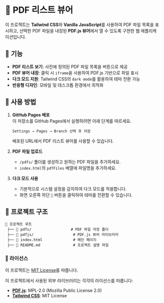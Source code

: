 # 📂 PDF 리스트 뷰어

이 프로젝트는 **Tailwind CSS**와 **Vanilla JavaScript**를 사용하여 PDF 파일 목록을 표시하고, 선택한 PDF 파일을 내장된 **PDF.js 뷰어**에서 열 수 있도록 구현한 웹 애플리케이션입니다.

## 🚀 기능

- **PDF 리스트 보기**: 사전에 정의된 PDF 파일 목록을 버튼으로 제공
- **PDF 뷰어 내장**: 클릭 시 `iframe`을 사용하여 PDF.js 기반으로 파일 표시
- **다크 모드 지원**: Tailwind CSS의 `dark mode`를 활용하여 테마 전환 가능
- **반응형 디자인**: 모바일 및 데스크톱 환경에서 최적화

## 📌 사용 방법

1. **GitHub Pages 배포**  
   이 저장소를 GitHub Pages에서 실행하려면 아래 단계를 따르세요.

   ```
   Settings → Pages → Branch 선택 후 저장
   ```

   배포된 URL에서 PDF 리스트 뷰어를 사용할 수 있습니다.

2. **PDF 파일 업로드**

   - `/pdfs/` 폴더를 생성하고 원하는 PDF 파일을 추가하세요.
   - `index.html`의 `pdfFiles` 배열에 파일명을 추가하세요.

3. **다크 모드 사용**
   - 기본적으로 시스템 설정을 감지하여 다크 모드를 적용합니다.
   - 화면 오른쪽 하단 `🌙` 버튼을 클릭하여 테마를 전환할 수 있습니다.

## 📁 프로젝트 구조

```
📂 프로젝트 루트
 ├── 📂 pdfs/                  # PDF 파일 저장 폴더
 ├── 📂 pdfjs/                  # PDF.js 뷰어 라이브러리
 ├── 📄 index.html              # 메인 페이지
 ├── 📄 README.md               # 프로젝트 설명 파일
```

### 📜 라이선스

이 프로젝트는 [MIT License](LICENSE)를 따릅니다.

이 프로젝트에서 사용된 외부 라이브러리는 각각의 라이선스를 따릅니다:

- **[PDF.js](https://github.com/mozilla/pdf.js)**: MPL-2.0 (Mozilla Public License 2.0)
- **[Tailwind CSS](https://tailwindcss.com/)**: MIT License
